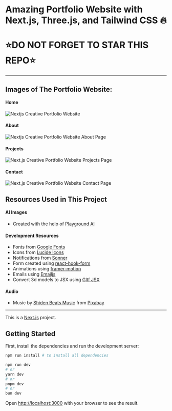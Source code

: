 # Amazing Portfolio Website with Next.js, Three.js, and Tailwind CSS 🔥

# ⭐DO NOT FORGET TO STAR THIS REPO⭐
---

## Images of The Portfolio Website:

#### Home
![Nextjs Creative Portfolio Website](https://github.com/Nishant-Pandey-2004/Portfolio/blob/main/website-images/home.png)

#### About
![Nextjs Creative Portfolio Website About Page](https://github.com/Nishant-Pandey-2004/Portfolio/blob/main/website-images/about.png)

#### Projects
![Next.js Creative Portfolio Website Projects Page](https://github.com/Nishant-Pandey-2004/Portfolio/blob/main/website-images/projects.png)

#### Contact
![Next.js Creative Portfolio Website Contact Page](https://github.com/Nishant-Pandey-2004/Portfolio/blob/main/website-images/contact.png)

## Resources Used in This Project

#### AI Images

- Created with the help of [Playground AI](https://playgroundai.com/)

#### Development Resources

- Fonts from [Google Fonts](https://fonts.google.com/) <br />
- Icons from [Lucide Icons](https://lucide.dev/) <br />
- Notifications from [Sonner](https://sonner.emilkowal.ski/) <br />
- Form created using [react-hook-form](https://react-hook-form.com/) <br />
- Animations using [framer-motion](https://www.framer.com/motion/) <br />
- Emails using [Emailjs](https://www.emailjs.com/) <br />
- Convert 3d models to JSX using [Gltf JSX](https://github.com/pmndrs/gltfjsx)

#### Audio 

- Music by <a href="https://pixabay.com/users/shidenbeatsmusic-25676252/?utm_source=link-attribution&utm_medium=referral&utm_campaign=music&utm_content=20772">Shiden Beats Music</a> from <a href="https://pixabay.com/music//?utm_source=link-attribution&utm_medium=referral&utm_campaign=music&utm_content=20772">Pixabay</a>

---

This is a [Next.js](https://nextjs.org/) project.

## Getting Started

First, install the dependencies and run the development server:

```bash
npm run install # to install all dependencies

npm run dev
# or
yarn dev
# or
pnpm dev
# or
bun dev
```

Open [http://localhost:3000](http://localhost:3000) with your browser to see the result.
